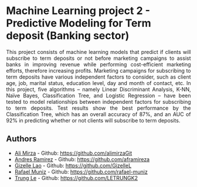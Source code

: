# Machine Learning project 2 - Predictive Modeling for Term deposit (Banking sector) 

<div align="justify">This project consists of machine learning models that predict if clients will subscribe to term deposits or not before marketing campaigns to assist banks in improving revenue while performing cost-efficient marketing efforts, therefore increasing profits. Marketing campaigns for subscribing to term deposits have various independent factors to consider, such as client age, job, marital status, education level, day and month of contact, etc. In this project, five algorithms – namely Linear Discriminant Analysis, K-NN, Naïve Bayes, Classification Tree, and Logistic Regression – have been tested to model relationships between independent factors for subscribing to term deposits. Test results show the best performance by the Classification Tree, which has an overall accuracy of 87%, and an AUC of 92% in predicting whether or not clients will subscribe to term deposits.</div>


## Authors

- [Ali Mirza](https://www.linkedin.com/in/m-ali-mirza) - Github: https://github.com/alimirzaGit
- [Andres Ramirez](https://www.linkedin.com/in/andr%C3%A9s-ram%C3%ADrez) - Github: https://github.com/aframireza
- [Gizelle Lao](https://www.linkedin.com/in/gizellelao) - Github: https://github.com/GizelleL
- [Rafael Muniz](https://www.linkedin.com/in/rafaelfma) - Github: https://github.com/rafael-muniz
- [Trung Le](https://www.linkedin.com/in/trung-le-analyst) - Github: https://github.com/LETRUNGK2
